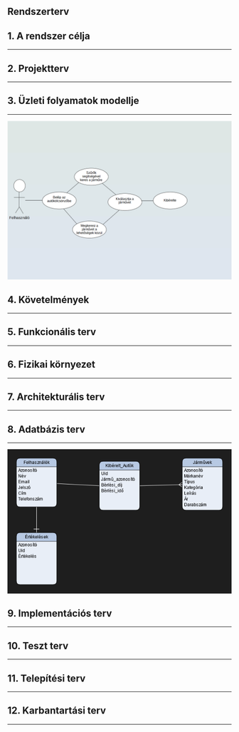 ## Rendszerterv

## 1. A rendszer célja
---


## 2. Projektterv
---


## 3. Üzleti folyamatok modellje
---
![Image](https://github.com/PHorvath1/AFP2021/blob/main/Pictures/igenyelt_uzleti_folyamat.png)

## 4. Követelmények
---


## 5. Funkcionális terv
---


## 6. Fizikai környezet
---


## 7. Architekturális terv
---


## 8. Adatbázis terv
---
![Image](https://github.com/PHorvath1/AFP2021/blob/main/Pictures/Database_plan.png)

## 9. Implementációs terv
---


## 10. Teszt terv
---


## 11. Telepítési terv
---


## 12. Karbantartási terv
---


